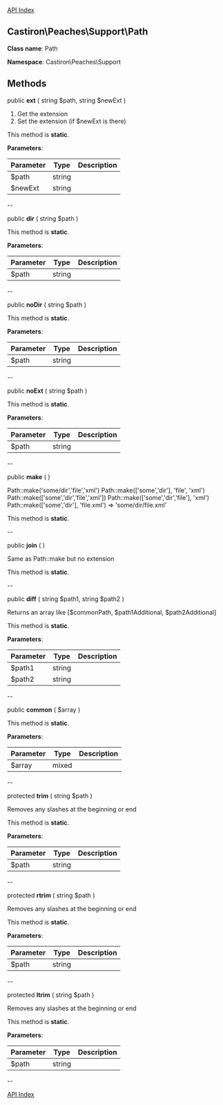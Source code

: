 [API Index](ApiIndex.md)


Castiron\Peaches\Support\Path
---------------


**Class name**: Path

**Namespace**: Castiron\Peaches\Support







    

    







Methods
-------


public **ext** ( string $path, string $newExt )


1. Get the extension
2. Set the extension (if $newExt is there)





This method is **static**.



**Parameters**:

| Parameter | Type | Description |
|-----------|------|-------------|
| $path | string |  |
| $newExt | string |  |

--

public **dir** ( string $path )








This method is **static**.



**Parameters**:

| Parameter | Type | Description |
|-----------|------|-------------|
| $path | string |  |

--

public **noDir** ( string $path )








This method is **static**.



**Parameters**:

| Parameter | Type | Description |
|-----------|------|-------------|
| $path | string |  |

--

public **noExt** ( string $path )








This method is **static**.



**Parameters**:

| Parameter | Type | Description |
|-----------|------|-------------|
| $path | string |  |

--

public **make** (  )


Path::make(&#039;some/dir&#039;,&#039;file&#039;,&#039;xml&#039;)
Path::make([&#039;some&#039;,&#039;dir&#039;], &#039;file&#039;, &#039;xml&#039;)
Path::make([&#039;some&#039;,&#039;dir&#039;,&#039;file&#039;,&#039;xml&#039;])
Path::make([&#039;some&#039;,&#039;dir&#039;,&#039;file&#039;], &#039;xml&#039;)
Path::make([&#039;some&#039;,&#039;dir&#039;], &#039;file.xml&#039;)
=&gt; &#039;some/dir/file.xml&#039;





This method is **static**.



--

public **join** (  )


Same as Path::make but no extension





This method is **static**.



--

public **diff** ( string $path1, string $path2 )


Returns an array like [$commonPath, $path1Additional, $path2Additional]





This method is **static**.



**Parameters**:

| Parameter | Type | Description |
|-----------|------|-------------|
| $path1 | string |  |
| $path2 | string |  |

--

public **common** ( $array )








This method is **static**.



**Parameters**:

| Parameter | Type | Description |
|-----------|------|-------------|
| $array | mixed |  |

--

protected **trim** ( string $path )


Removes any slashes at the beginning or end





This method is **static**.



**Parameters**:

| Parameter | Type | Description |
|-----------|------|-------------|
| $path | string |  |

--

protected **rtrim** ( string $path )


Removes any slashes at the beginning or end





This method is **static**.



**Parameters**:

| Parameter | Type | Description |
|-----------|------|-------------|
| $path | string |  |

--

protected **ltrim** ( string $path )


Removes any slashes at the beginning or end





This method is **static**.



**Parameters**:

| Parameter | Type | Description |
|-----------|------|-------------|
| $path | string |  |

--

[API Index](ApiIndex.md)
